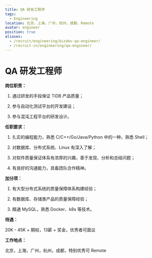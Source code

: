 ```yaml
---
title: QA 研发工程师
tags:
  - Engineering
location: 北京，上海，广州，杭州，成都，Remote
avatar: engineer
position: true
aliases:
  - /recruit/engineering/bizdev-qa-engineer/
  - /recruit-cn/engineering/qa-engineer/
---
```


# QA 研发工程师

**岗位职责：**

1. 通过研发的手段保证 TiDB 产品质量；

2. 参与自动化测试平台的开发建设；

3. 参与混沌工程平台的研发设计。

**任职要求：**

1. 扎实的编程能力，熟悉 C/C++/Go/Java/Python 中的一种，熟悉 Shell；

2. 对数据库、分布式系统、Linux 有深入了解；

3. 对软件质量保证体系有浓厚的兴趣，善于发现、分析和总结问题；

4. 有良好的沟通能力，具备团队合作精神。

**加分项：**

1. 有大型分布式系统的质量保障体系构建经验；

2. 有数据库、存储类产品的质量保障经验；

3. 精通 MySQL，熟悉 Docker、k8s 等技术。


**待遇：**

20K - 45K + 期权，13薪 + 奖金，优秀者可面议

**工作地点：**

北京，上海，广州，杭州，成都，特别优秀可 Remote
